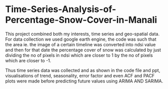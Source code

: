 # Time-Series-Analysis-of-Percentage-Snow-Cover-in-Manali

This project combined both my interests, time series and geo-spatial data. 
For data collection we used google earth engine, the code was such that the area ie. the image of a certain timeline was converted into ndsi value and then for that date the percentage cover of snow was calculated by just dividing the no of pixels in ndsi which are closer to 1 by the no of pixels which are closer to -1.

Thus time series data was collected and as shown in the code file and ppt, visualisations of trend, seasonality, error factor and even ACF and PACF plots were made before predicting future values using ARIMA AND SARIMA.
